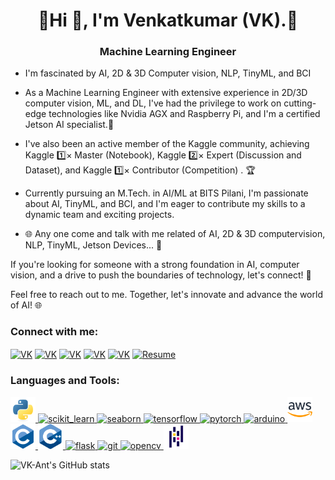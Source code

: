 <h1 align="center">🌟Hi 👋, I'm Venkatkumar (VK).🌟</h1>
<h3 align="center">Machine Learning Engineer</h3>

- I'm fascinated by AI, 2D & 3D Computer vision, NLP, TinyML, and BCI

- As a Machine Learning Engineer with extensive experience in 2D/3D computer vision, ML, and DL, I've had the privilege to work on cutting-edge technologies like Nvidia AGX and Raspberry Pi, and I'm a certified Jetson AI specialist.🌟

- I've also been an active member of the Kaggle community, achieving Kaggle 1️⃣× Master (Notebook), Kaggle 2️⃣× Expert (Discussion and Dataset), and Kaggle 1️⃣× Contributor (Competition) . 🏆

- Currently pursuing an M.Tech. in AI/ML at BITS Pilani, I'm passionate about AI, TinyML, and BCI, and I'm eager to contribute my skills to a dynamic team and exciting projects.

- 🌐 Any one come and talk with me related of AI, 2D & 3D computervision, NLP, TinyML, Jetson Devices...  🤝

If you're looking for someone with a strong foundation in AI, computer vision, and a drive to push the boundaries of technology, let's connect! 🤝

Feel free to reach out to me. Together, let's innovate and advance the world of AI! 🌐


<h3 align="left">Connect with me:</h3>
<p align="left">
<a href="https://twitter.com/VK_VENKATKUMAR" target="blank"><img align="center" src="https://raw.githubusercontent.com/rahuldkjain/github-profile-readme-generator/master/src/images/icons/Social/twitter.svg" alt="VK" height="30" width="40" /></a>
<a href="https://www.linkedin.com/in/venkatkumarvk" target="blank"><img align="center" src="https://raw.githubusercontent.com/rahuldkjain/github-profile-readme-generator/master/src/images/icons/Social/linked-in-alt.svg" alt="VK" height="30" width="40" /></a>
<a href="https://www.youtube.com/channel/UC09Wb7l09RpFxxODPG-CnKw" target="blank"><img align="center" src="https://raw.githubusercontent.com/rahuldkjain/github-profile-readme-generator/master/src/images/icons/Social/youtube.svg" alt="VK" height="30" width="40" /></a>
<a href="https://www.kaggle.com/venkatkumar001" target="blank"><img align="center" src="https://static-00.iconduck.com/assets.00/kaggle-icon-512x512-ubnqei0x.png" alt="VK" height="30" width="40" /></a>
<a href="https://medium.com/@VK_Venkatkumar" target="blank"><img align="center" src="https://cdn.icon-icons.com/icons2/3041/PNG/512/medium_logo_icon_189223.png" alt="VK" height="30" width="40" /></a>
<a href="https://www.linkedin.com/in/venkatkumarvk/overlay/1635542800615/single-media-viewer/?profileId=ACoAADjELkEBZOB8fPE-99nNze2_2aXghAfd_4Y" target="blank"><img align="center" src="https://static.vecteezy.com/system/resources/previews/026/050/265/original/porfolio-icon-design-free-vector.jpg" alt="Resume" height="30" width="40" /></a>
</p>


<h3 align="left">Languages and Tools:</h3>
<p align="left"> <a href="https://www.python.org" target="_blank" rel="noreferrer"> <img src="https://raw.githubusercontent.com/devicons/devicon/master/icons/python/python-original.svg" alt="python" width="40" height="40"/> <a href="https://scikit-learn.org/" target="_blank" rel="noreferrer"> <img src="https://upload.wikimedia.org/wikipedia/commons/0/05/Scikit_learn_logo_small.svg" alt="scikit_learn" width="40" height="40"/> </a> <a href="https://seaborn.pydata.org/" target="_blank" rel="noreferrer"> <img src="https://seaborn.pydata.org/_images/logo-mark-lightbg.svg" alt="seaborn" width="40" height="40"/> </a> <a href="https://www.tensorflow.org" target="_blank" rel="noreferrer"> <img src="https://www.vectorlogo.zone/logos/tensorflow/tensorflow-icon.svg" alt="tensorflow" width="40" height="40"/> </a> <a href="https://www.pytorch.org" target="_blank" rel="noreferrer"> <img src="https://res.cloudinary.com/startup-grind/image/upload/c_fill,dpr_2.0,f_auto,g_center,q_auto:good/v1/gcs/platform-data-linuxhq/events/PyTorch_Symbol_01_OrangeOnTransparent%20%284%29.png" alt="pytorch" width="40" height="40"/> </a> <a href="https://www.arduino.cc/" target="_blank" rel="noreferrer"> <img src="https://cdn.worldvectorlogo.com/logos/arduino-1.svg" alt="arduino" width="40" height="40"/> </a> <a href="https://aws.amazon.com" target="_blank" rel="noreferrer"> <img src="https://raw.githubusercontent.com/devicons/devicon/master/icons/amazonwebservices/amazonwebservices-original-wordmark.svg" alt="aws" width="40" height="40"/> </a> <a href="https://www.cprogramming.com/" target="_blank" rel="noreferrer"> <img src="https://raw.githubusercontent.com/devicons/devicon/master/icons/c/c-original.svg" alt="c" width="40" height="40"/> </a> <a href="https://www.w3schools.com/cpp/" target="_blank" rel="noreferrer"> <img src="https://raw.githubusercontent.com/devicons/devicon/master/icons/cplusplus/cplusplus-original.svg" alt="cplusplus" width="40" height="40"/> </a> <a href="https://flask.palletsprojects.com/" target="_blank" rel="noreferrer"> <img src="https://www.vectorlogo.zone/logos/pocoo_flask/pocoo_flask-icon.svg" alt="flask" width="40" height="40"/> </a> <a href="https://git-scm.com/" target="_blank" rel="noreferrer"> <img src="https://www.vectorlogo.zone/logos/git-scm/git-scm-icon.svg" alt="git" width="40" height="40"/> </a> <a href="https://opencv.org/" target="_blank" rel="noreferrer"> <img src="https://www.vectorlogo.zone/logos/opencv/opencv-icon.svg" alt="opencv" width="40" height="40"/> </a> <a href="https://pandas.pydata.org/" target="_blank" rel="noreferrer"> <img src="https://raw.githubusercontent.com/devicons/devicon/2ae2a900d2f041da66e950e4d48052658d850630/icons/pandas/pandas-original.svg" alt="pandas" width="40" height="40"/> </a>  </p>

![VK-Ant's GitHub stats](https://github-readme-stats.vercel.app/api?username=VK-Ant&theme=dark&show_icons=true)


